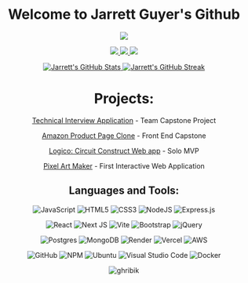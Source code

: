 <h1 align='center' paddingBottom='10px'>
  Welcome to Jarrett Guyer's Github
</h1>

<div align="center">
  <img src="https://readme-typing-svg.demolab.com/?lines=Software Engineer and Web Dev...;Life Long Learner and Tech Lover...;" />
</div>

<p align='center'>
  <a href="https://www.linkedin.com/in/thejaguyer/" target="_blank" rel="noreferrer noopener">
    <img src="https://img.shields.io/badge/linkedin-%230077B5.svg?&style=for-the-badge&logo=linkedin&logoColor=white" />
   </a>
  <a href="mailto:guyer.jarrett@gmail.com">
    <img src="https://img.shields.io/badge/Gmail-D14836?style=for-the-badge&logo=gmail&logoColor=white" />
  </a> 
    <a href="https://github.com/TheJaguyer/">
     <img src="https://komarev.com/ghpvc/?username=TheJaguyer&style=for-the-badge" />
  </a> 
</p>

<p align=center>
  <a href="http://www.github.com/TheJaguyer">
    <img src="https://github-readme-stats.vercel.app/api?username=TheJaguyer&show_icons=true&hide=&count_private=true&title_color=ffffff&text_color=14b8a6&icon_color=ffffff&bg_color=00000000&hide_border=true&show_icons=true" alt="Jarrett's GitHub Stats" />
  </a>
  <a href="http://www.github.com/TheJaguyer">
    <img src="https://streak-stats.demolab.com/?user=TheJaguyer&mode=weekly" alt="Jarrett's GitHub Streak" />
  </a>
</p>

<h1 align='center' paddingBottom='10px'>Projects:</h2>
  
<div align='center'>
  
[Technical Interview Application](https://github.com/TheJaguyer/admissions-hub) - Team Capstone Project
  
[Amazon Product Page Clone](https://github.com/TheJaguyer/FEC-Amazon-Clone) - Front End Capstone

[Logico: Circuit Construct Web app](https://github.com/TheJaguyer/logico-react-mvp) - Solo MVP
  
[Pixel Art Maker](https://github.com/TheJaguyer/Pixel-Art-Maker) - First Interactive Web Application

</div>

<h2 align='center' paddingBottom='10px'>Languages and Tools:</h2>

<div align='center'>
  
  ![JavaScript](https://img.shields.io/badge/javascript-%23323330.svg?style=for-the-badge&logo=javascript&logoColor=%23F7DF1E)
  ![HTML5](https://img.shields.io/badge/html5-%23E34F26.svg?style=for-the-badge&logo=html5&logoColor=white)
  ![CSS3](https://img.shields.io/badge/css3-%231572B6.svg?style=for-the-badge&logo=css3&logoColor=white)
  ![NodeJS](https://img.shields.io/badge/node.js-6DA55F?style=for-the-badge&logo=node.js&logoColor=white)
  ![Express.js](https://img.shields.io/badge/express.js-%23404d59.svg?style=for-the-badge&logo=express&logoColor=%2361DAFB)
  
  ![React](https://img.shields.io/badge/react-%2320232a.svg?style=for-the-badge&logo=react&logoColor=%2361DAFB)
  ![Next JS](https://img.shields.io/badge/Next-black?style=for-the-badge&logo=next.js&logoColor=white)
  ![Vite](https://img.shields.io/badge/vite-%23646CFF.svg?style=for-the-badge&logo=vite&logoColor=white)
  ![Bootstrap](https://img.shields.io/badge/bootstrap-%23563D7C.svg?style=for-the-badge&logo=bootstrap&logoColor=white)
  ![jQuery](https://img.shields.io/badge/jquery-%230769AD.svg?style=for-the-badge&logo=jquery&logoColor=white)
  
  ![Postgres](https://img.shields.io/badge/postgres-%23316192.svg?style=for-the-badge&logo=postgresql&logoColor=white)
  ![MongoDB](https://img.shields.io/badge/MongoDB-%234ea94b.svg?style=for-the-badge&logo=mongodb&logoColor=white)
  ![Render](https://img.shields.io/badge/Render-%46E3B7.svg?style=for-the-badge&logo=render&logoColor=white)
  ![Vercel](https://img.shields.io/badge/vercel-%23000000.svg?style=for-the-badge&logo=vercel&logoColor=white)
  ![AWS](https://img.shields.io/badge/AWS-%23FF9900.svg?style=for-the-badge&logo=amazon-aws&logoColor=white)
  
  ![GitHub](https://img.shields.io/badge/github-%23121011.svg?style=for-the-badge&logo=github&logoColor=white)
  ![NPM](https://img.shields.io/badge/NPM-%23CB3837.svg?style=for-the-badge&logo=npm&logoColor=white)
  ![Ubuntu](https://img.shields.io/badge/Ubuntu-E95420?style=for-the-badge&logo=ubuntu&logoColor=white)
  ![Visual Studio Code](https://img.shields.io/badge/Visual%20Studio%20Code-0078d7.svg?style=for-the-badge&logo=visual-studio-code&logoColor=white)
  ![Docker](https://img.shields.io/badge/docker-%230db7ed.svg?style=for-the-badge&logo=docker&logoColor=white)
  
</div>

<p align='center'>
  <img align="center" src="https://github-readme-stats.vercel.app/api/top-langs?username=ghribik&show_icons=true&locale=en&layout=compact" alt="ghribik" />
</p>
